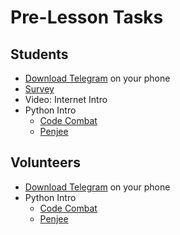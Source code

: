 # Pre-Lesson Tasks

## Students

* [Download Telegram](https://telegram.org) on your phone
* [Survey](https://goo.gl/forms/mBxLLekZnuqzZFo13)
* Video: Internet Intro
* Python Intro
  * [Code Combat](https://codecombat.com/play?hour_of_code=true)
  * [Penjee](https://penjee.com/hoc/welcome)

## Volunteers

* [Download Telegram](https://telegram.org) on your phone
* Python Intro
  * [Code Combat](https://codecombat.com/play?hour_of_code=true)
  * [Penjee](https://penjee.com/hoc/welcome)
